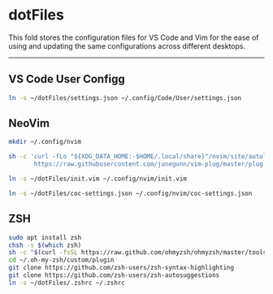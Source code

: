 # dotFiles

This fold stores the configuration files for VS Code and Vim for the ease of using and updating the same configurations across different desktops.

---

## VS Code User Configg

```sh
ln -s ~/dotFiles/settings.json ~/.config/Code/User/settings.json
```

## NeoVim

```sh
mkdir ~/.config/nvim

sh -c 'curl -fLo "${XDG_DATA_HOME:-$HOME/.local/share}"/nvim/site/autoload/plug.vim --create-dirs \
       https://raw.githubusercontent.com/junegunn/vim-plug/master/plug.vim'

ln -s ~/dotFiles/init.vim ~/.config/nvim/init.vim

ln -s ~/dotFiles/coc-settings.json ~/.config/nvim/coc-settings.json
```

## ZSH

```sh
sudo apt install zsh
chsh -s $(which zsh)
sh -c "$(curl -fsSL https://raw.github.com/ohmyzsh/ohmyzsh/master/tools/install.sh)"
cd ~/.oh-my-zsh/custom/plugin
git clone https://github.com/zsh-users/zsh-syntax-highlighting
git clone https://github.com/zsh-users/zsh-autosuggestions
ln -s ~/dotFiles/.zshrc ~/.zshrc
```
